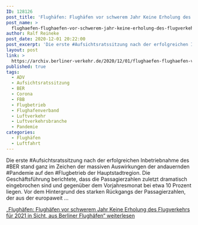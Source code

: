 ```yaml
---
ID: 128126
post_title: 'Flughäfen: Flughäfen vor schwerem Jahr Keine Erholung des Flugverkehrs für 2021 in Sicht, aus Berliner Flughäfen'
post_name: >
  flughaefen-flughaefen-vor-schwerem-jahr-keine-erholung-des-flugverkehrs-fuer-2021-in-sicht-aus-berliner-flughaefen-2
author: Ralf Reineke
post_date: 2020-12-01 20:22:00
post_excerpt: 'Die erste #Aufsichtsratssitzung nach der erfolgreichen Inbetriebnahme des #BER stand ganz im Zeichen der massiven Auswirkungen der andauernden #Pandemie auf den #Flugbetrieb der Hauptstadtregion. Die Geschäftsführung berichtete, dass die Passagierzahle...'
layout: post
link: >
  https://archiv.berliner-verkehr.de/2020/12/01/flughaefen-flughaefen-vor-schwerem-jahr-keine-erholung-des-flugverkehrs-fuer-2021-in-sicht-aus-berliner-flughaefen-2/
published: true
tags:
  - ADV
  - Aufsichtsratssitzung
  - BER
  - Corona
  - FBB
  - Flugbetrieb
  - Flughafenverband
  - Luftverkehr
  - Luftverkehrsbranche
  - Pandemie
categories:
  - Flughäfen
  - Luftfahrt
---
```

Die erste #Aufsichtsratssitzung nach der erfolgreichen Inbetriebnahme des #BER stand ganz im Zeichen der massiven Auswirkungen der andauernden #Pandemie auf den #Flugbetrieb der Hauptstadtregion. Die Geschäftsführung berichtete, dass die Passagierzahlen zuletzt dramatisch eingebrochen sind und gegenüber dem Vorjahresmonat bei etwa 10 Prozent liegen. Vor dem Hintergrund des starken Rückgangs der Passagierzahlen, der aus der europaweit … <p class="link-more"><a href="https://archiv.berliner-verkehr.de/2020/11/27/flughaefen-flughaefen-vor-schwerem-jahr-keine-erholung-des-flugverkehrs-fuer-2021-in-sicht-aus-berliner-flughaefen/" class="more-link"><span class="screen-reader-text">„Flughäfen: Flughäfen vor schwerem Jahr Keine Erholung des Flugverkehrs für 2021 in Sicht, aus Berliner Flughäfen“</span> weiterlesen</a></p> 